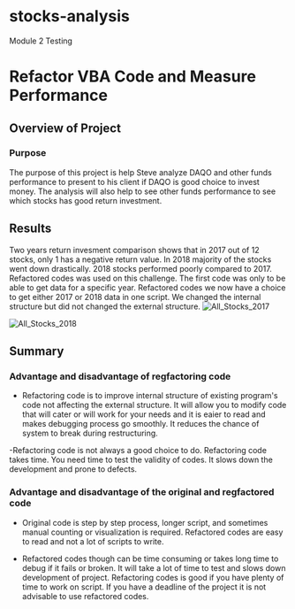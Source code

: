# stocks-analysis
Module 2 Testing

# Refactor VBA Code and Measure Performance

## Overview of Project

### Purpose
The purpose of this project is help Steve analyze DAQO and other funds performance to present to his client if DAQO is good choice to invest money. The analysis will also  help to see other funds performance to see which stocks has good return investment.


## Results
Two years return invesment comparison shows that in 2017 out of 12 stocks, only 1 has a negative return value. In 2018 majority of the stocks went down drastically. 2018 stocks performed poorly compared to 2017. Refactored codes was used on this challenge. The first code was only to be able to get data for a  specific year. Refactored codes we now have a choice to get either 2017 or 2018 data in one script. We changed the internal structure but did not changed the external structure.
![All_Stocks_2017](https://user-images.githubusercontent.com/80075982/112774805-a7cb3400-8fef-11eb-81bb-72e99b1a94a4.png)

![All_Stocks_2018](https://user-images.githubusercontent.com/80075982/112737206-e2f93480-8f15-11eb-931a-59b58bc9402e.png)

## Summary

### Advantage and disadvantage of regfactoring code
- Refactoring code is to improve internal structure of existing program's code not affecting the external structure. It will allow you to modify code that will cater or will work for your needs and it is eaier to read and makes debugging process go smoothly. It reduces the chance of system to break during restructuring. 

-Refactoring code is not always a good choice to do. Refactoring code takes time. You need time to test the validity of codes. It slows down the development and prone to defects.

### Advantage and disadvantage of the original and regfactored code
- Original code is step by step process, longer script, and sometimes manual counting or visualization is required. Refactored codes are easy to read and not a lot of scripts to write. 

- Refactored codes though can be time consuming or takes long time to debug if it fails or broken. It will take a lot of time to test and slows down development of project. Refactoring codes is good if you have plenty of time to work on script. If you have a deadline of the project it is not advisable to use refactored codes.



